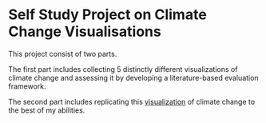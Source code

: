 # Self Study Project on Climate Change Visualisations
 This project consist of two parts. 
 
The first part includes collecting 5 distinctly different visualizations of climate change and assessing it by developing a literature-based evaluation framework. 

The second part includes replicating this [visualization](http://www.climate-lab-book.ac.uk/2018/warming-stripes/) of climate change to the best of my abilities.
